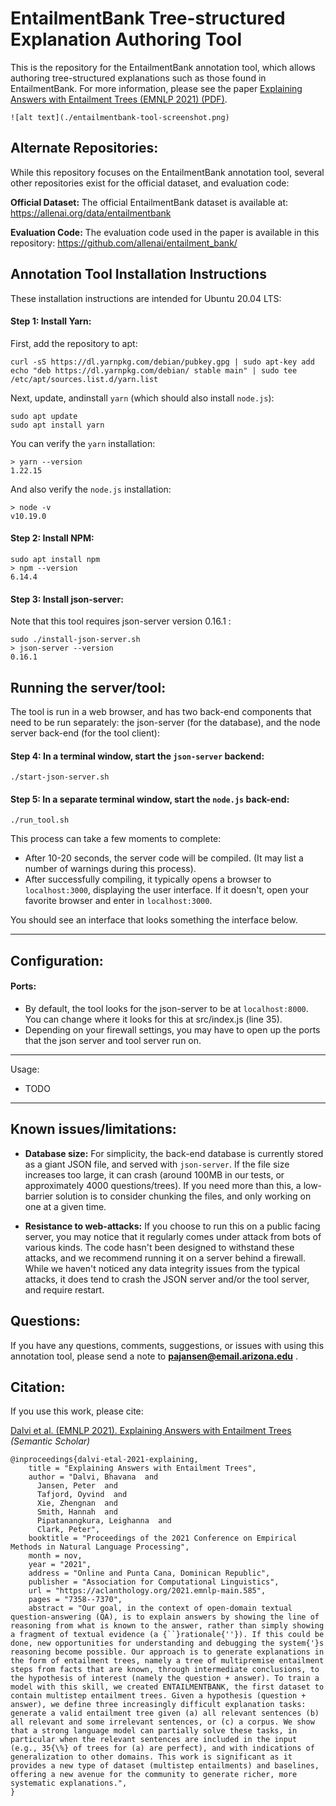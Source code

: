 # EntailmentBank Tree-structured Explanation Authoring Tool

This is the repository for the EntailmentBank annotation tool, which allows authoring tree-structured explanations such as those found in EntailmentBank.  For more information, please see the paper [Explaining Answers with Entailment Trees (EMNLP 2021) (PDF)](https://aclanthology.org/2021.emnlp-main.585.pdf).

```
![alt text](./entailmentbank-tool-screenshot.png)
```

## Alternate Repositories:
While this repository focuses on the EntailmentBank annotation tool, several other repositories exist for the official dataset, and evaluation code:

**Official Dataset:** The official EntailmentBank dataset is available at: https://allenai.org/data/entailmentbank

**Evaluation Code:** The evaluation code used in the paper is available in this repository: https://github.com/allenai/entailment_bank/




## Annotation Tool Installation Instructions
These installation instructions are intended for Ubuntu 20.04 LTS: 

#### Step 1: Install Yarn:
First, add the repository to apt:

    curl -sS https://dl.yarnpkg.com/debian/pubkey.gpg | sudo apt-key add
    echo "deb https://dl.yarnpkg.com/debian/ stable main" | sudo tee /etc/apt/sources.list.d/yarn.list

Next, update, andinstall `yarn` (which should also install `node.js`):

    sudo apt update
    sudo apt install yarn

You can verify the `yarn` installation:

    > yarn --version
    1.22.15

And also verify the `node.js` installation:

    > node -v
    v10.19.0

#### Step 2: Install NPM:

    sudo apt install npm 
    > npm --version
    6.14.4

#### Step 3: Install json-server:
Note that this tool requires json-server version 0.16.1 :

    sudo ./install-json-server.sh
    > json-server --version
    0.16.1


## Running the server/tool:
The tool is run in a web browser, and has two back-end components that need to be run separately: the json-server (for the database), and the node server back-end (for the tool client):

#### Step 4: In a terminal window, start the `json-server` backend:

    ./start-json-server.sh

#### Step 5: In a separate terminal window, start the `node.js` back-end:

    ./run_tool.sh
This process can take a few moments to complete:
- After 10-20 seconds, the server code will be compiled.  (It may list a number of warnings during this process). 
- After successfully compiling, it typically opens a browser to `localhost:3000`, displaying the user interface.  If it doesn't, open your favorite browser and enter in `localhost:3000`. 

You should see an interface that looks something the interface below. 

----

## Configuration:

#### Ports:
- By default, the tool looks for the json-server to be at `localhost:8000`.  You can change where it looks for this at src/index.js (line 35). 
- Depending on your firewall settings, you may have to open up the ports that the json server and tool server run on.

----

Usage: 

* TODO

----

## Known issues/limitations:
- **Database size:** For simplicity, the back-end database is currently stored as a giant JSON file, and served with `json-server`.  If the file size increases too large, it can crash (around 100MB in our tests, or approximately 4000 questions/trees).  If you need more than this, a low-barrier solution is to consider chunking the files, and only working on one at a given time. 

- **Resistance to web-attacks:** If you choose to run this on a public facing server, you may notice that it regularly comes under attack from bots of various kinds.  The code hasn't been designed to withstand these attacks, and we recommend running it on a server behind a firewall.  While we haven't noticed any data integrity issues from the typical attacks, it does tend to crash the JSON server and/or the tool server, and require restart.

## Questions:
If you have any questions, comments, suggestions, or issues with using this annotation tool, please send a note to **pajansen@email.arizona.edu** . 

## Citation:
If you use this work, please cite: 

[Dalvi et al. (EMNLP 2021). Explaining Answers with Entailment Trees](https://api.semanticscholar.org/CorpusID:233297051)   *(Semantic Scholar)*

    @inproceedings{dalvi-etal-2021-explaining,
        title = "Explaining Answers with Entailment Trees",
        author = "Dalvi, Bhavana  and
          Jansen, Peter  and
          Tafjord, Oyvind  and
          Xie, Zhengnan  and
          Smith, Hannah  and
          Pipatanangkura, Leighanna  and
          Clark, Peter",
        booktitle = "Proceedings of the 2021 Conference on Empirical Methods in Natural Language Processing",
        month = nov,
        year = "2021",
        address = "Online and Punta Cana, Dominican Republic",
        publisher = "Association for Computational Linguistics",
        url = "https://aclanthology.org/2021.emnlp-main.585",
        pages = "7358--7370",
        abstract = "Our goal, in the context of open-domain textual question-answering (QA), is to explain answers by showing the line of reasoning from what is known to the answer, rather than simply showing a fragment of textual evidence (a {``}rationale{''}). If this could be done, new opportunities for understanding and debugging the system{'}s reasoning become possible. Our approach is to generate explanations in the form of entailment trees, namely a tree of multipremise entailment steps from facts that are known, through intermediate conclusions, to the hypothesis of interest (namely the question + answer). To train a model with this skill, we created ENTAILMENTBANK, the first dataset to contain multistep entailment trees. Given a hypothesis (question + answer), we define three increasingly difficult explanation tasks: generate a valid entailment tree given (a) all relevant sentences (b) all relevant and some irrelevant sentences, or (c) a corpus. We show that a strong language model can partially solve these tasks, in particular when the relevant sentences are included in the input (e.g., 35{\%} of trees for (a) are perfect), and with indications of generalization to other domains. This work is significant as it provides a new type of dataset (multistep entailments) and baselines, offering a new avenue for the community to generate richer, more systematic explanations.",
    }




